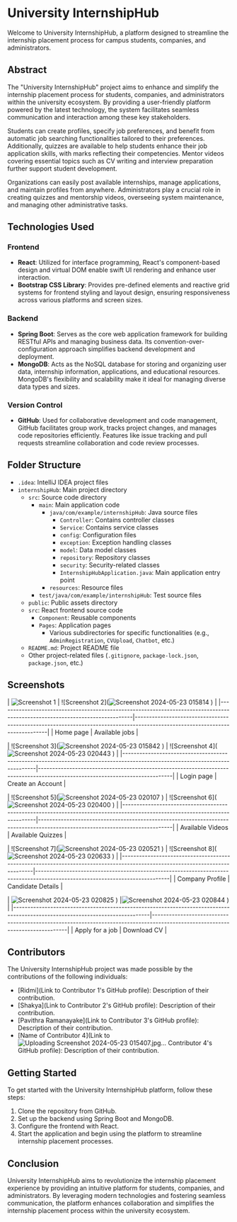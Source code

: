 # University InternshipHub

Welcome to University InternshipHub, a platform designed to streamline the internship placement process for campus students, companies, and administrators.

## Abstract

The "University InternshipHub" project aims to enhance and simplify the internship placement process for students, companies, and administrators within the university ecosystem. By providing a user-friendly platform powered by the latest technology, the system facilitates seamless communication and interaction among these key stakeholders.

Students can create profiles, specify job preferences, and benefit from automatic job searching functionalities tailored to their preferences. Additionally, quizzes are available to help students enhance their job application skills, with marks reflecting their competencies. Mentor videos covering essential topics such as CV writing and interview preparation further support student development.

Organizations can easily post available internships, manage applications, and maintain profiles from anywhere. Administrators play a crucial role in creating quizzes and mentorship videos, overseeing system maintenance, and managing other administrative tasks.

## Technologies Used

### Frontend
- **React**: Utilized for interface programming, React's component-based design and virtual DOM enable swift UI rendering and enhance user interaction.
- **Bootstrap CSS Library**: Provides pre-defined elements and reactive grid systems for frontend styling and layout design, ensuring responsiveness across various platforms and screen sizes.

### Backend
- **Spring Boot**: Serves as the core web application framework for building RESTful APIs and managing business data. Its convention-over-configuration approach simplifies backend development and deployment.
- **MongoDB**: Acts as the NoSQL database for storing and organizing user data, internship information, applications, and educational resources. MongoDB's flexibility and scalability make it ideal for managing diverse data types and sizes.

### Version Control
- **GitHub**: Used for collaborative development and code management, GitHub facilitates group work, tracks project changes, and manages code repositories efficiently. Features like issue tracking and pull requests streamline collaboration and code review processes.

## Folder Structure

- `.idea`: IntelliJ IDEA project files
- `internshipHub`: Main project directory
  - `src`: Source code directory
    - `main`: Main application code
      - `java/com/example/internshipHub`: Java source files
        - `Controller`: Contains controller classes
        - `Service`: Contains service classes
        - `config`: Configuration files
        - `exception`: Exception handling classes
        - `model`: Data model classes
        - `repository`: Repository classes
        - `security`: Security-related classes
        - `InternshipHubApplication.java`: Main application entry point
      - `resources`: Resource files
    - `test/java/com/example/internshipHub`: Test source files
  - `public`: Public assets directory
  - `src`: React frontend source code
    - `Component`: Reusable components
    - `Pages`: Application pages
      - Various subdirectories for specific functionalities (e.g., `AdminRegistration`, `CVUpload`, `Chatbot`, etc.)
  - `README.md`: Project README file
  - Other project-related files (`.gitignore`, `package-lock.json`, `package.json`, etc.)
 
## Screenshots

| ![Screenshot 1](https://github.com/Pavith00/campus-internship-hub/assets/113990110/2ec1c5b7-6a36-4c00-a008-7d9f383f2836) | ![Screenshot 2](![Screenshot 2024-05-23 015814](https://github.com/Pavith00/campus-internship-hub/assets/113990110/4cb3abb3-624d-4e17-a210-51550d42a739)
) |
|-----------------------------------------------------------------------------------------------------------------------------|-----------------------------------------------------------------------------------------------------------------------------|
| Home page                                                                                                    | Available jobs                                                                                                    |

| ![Screenshot 3](![Screenshot 2024-05-23 015842](https://github.com/Pavith00/campus-internship-hub/assets/113990110/57db0b14-4b04-4502-93f1-2e7ab40bbb78)
) | ![Screenshot 4](![Screenshot 2024-05-23 020443](https://github.com/Pavith00/campus-internship-hub/assets/113990110/c65e253a-94f6-45cc-b055-674c87a6abf2)
) |
|-----------------------------------------------------------------------------------------------------------------------------|-----------------------------------------------------------------------------------------------------------------------------|
| Login page                                                                                                  | Create an Account                                                                                                    |

| ![Screenshot 5](![Screenshot 2024-05-23 020107](https://github.com/Pavith00/campus-internship-hub/assets/113990110/9627e1f6-b230-4fbb-81d1-2ab6ab242eac)
) | ![Screenshot 6](![Screenshot 2024-05-23 020400](https://github.com/Pavith00/campus-internship-hub/assets/113990110/289e0794-1159-442d-b6f9-875f18bf2e30)
) |
|-----------------------------------------------------------------------------------------------------------------------------|-----------------------------------------------------------------------------------------------------------------------------|
| Available Videos                                                                                                  | Available Quizzes                                                                                                   |

| ![Screenshot 7](![Screenshot 2024-05-23 020521](https://github.com/Pavith00/campus-internship-hub/assets/113990110/0d79cd7a-44b5-4c5f-a158-abc3af6fd415)
) | ![Screenshot 8](![Screenshot 2024-05-23 020633](https://github.com/Pavith00/campus-internship-hub/assets/113990110/723ba966-a0dc-45f4-a467-aeaae4b92275)
) |
|-----------------------------------------------------------------------------------------------------------------------------|-----------------------------------------------------------------------------------------------------------------------------|
| Company Profile                                                                                                    | Candidate Details                                                                                                    |

| ![Screenshot 2024-05-23 020825](https://github.com/Pavith00/campus-internship-hub/assets/113990110/b974e2bd-ac56-4fac-b3b7-f0591d5cba68)
) |![Screenshot 2024-05-23 020844](https://github.com/Pavith00/campus-internship-hub/assets/113990110/dc552e6b-e8c5-48f6-97eb-b15ba466b58a)
) |
|------------------------------------------------------------------------------------------------------------------------------|------------------------------------------------------------------------------------------------------------------------------|
| Apply for a job                                                                                                     | Download CV                                                                                                   |


## Contributors

The University InternshipHub project was made possible by the contributions of the following individuals:
- [Ridmi](Link to Contributor 1's GitHub profile): Description of their contribution.
- [Shakya](Link to Contributor 2's GitHub profile): Description of their contribution.
- [Pavithra Ramanayake](Link to Contributor 3's GitHub profile): Description of their contribution.
- [Name of Contributor 4](Link to ![Uploading Screenshot 2024-05-23 015407.jpg…]()
Contributor 4's GitHub profile): Description of their contribution.

## Getting Started

To get started with the University InternshipHub platform, follow these steps:
1. Clone the repository from GitHub.
2. Set up the backend using Spring Boot and MongoDB.
3. Configure the frontend with React.
4. Start the application and begin using the platform to streamline internship placement processes.

## Conclusion

University InternshipHub aims to revolutionize the internship placement experience by providing an intuitive platform for students, companies, and administrators. By leveraging modern technologies and fostering seamless communication, the platform enhances collaboration and simplifies the internship placement process within the university ecosystem.
